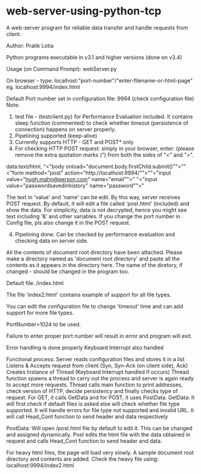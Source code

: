 # web-server-using-python-tcp
A web-server program for reliable data transfer and handle requests from client.

Author: Pratik Lotia

Python programs executable in v3.1 and higher versions (done on v3.4)


Usage (on Command Prompt): webServer.py

On browser - type: localhost:"port-number"/"enter-filename-or-html-page"
eg. localhost:9994/index.html

Default Port number set in configuration file: 9994 (check configuration file)
Note:
1. test file - (testclient.py) for Performance Evaluation included. It contains sleep function (commented) to check
whether timeout (persistence of connection) happens on server properly.
2. Pipelining supported (keep-alive)
3. Currently supports HTTP - GET and POST* only
4. For checking HTTP POST request:
simply in your browser, enter: (please remove the extra quotation marks (") from both the sides of "<" and ">".

data:text/html, "<"body onload="document.body.firstChild.submit()"">""<"form method="post" action="http://localhost:9994/"">""<"input value="hugh.mahn@person.com" name="email"">"
"<"input value="passwordsavedinhistory" name="password"">"



The text in 'value' and 'name' can be edit. By this way, server receives POST request. By default, it will edit a 
file called 'post.html' (included) and show the data. For simplicity, data is not decrypted, hence you might see text including '&' and other variables.
If you change the port number in Config file, pls also change it in the POST request.

4. Pipelining done. Can be checked by performance evaluation and checking data on server side.

All the contents of document root directory have been attached. Please make a directory named as 'document root directory'
 and paste all the contents as it appears in the directory here.
The name of the diretory, if changed - should be changed in the program too.


Default file: /index.html

The file 'index2.html' contains example of support for all file types.

You can edit the configuration file to change 'timeout' time and can add support for more file types.

PortNumber>1024 to be used.

Failure to enter proper port number will result in error
and program will exit.

Error handling is done properly
Keyboard Interrupt also handled

Functional process:
Server reads configuration files and stores it in a list
Listens & Accepts request from client (Syn, Syn-Ack (on client side), Ack)
Creates Instance of Thread
(Keyboard Interrupt handled if occurs)
Thread function spawns a thread to carry out the process and server is again ready to accept more requests.
Thread calls main function to print addresses, check version of HTTP, decide persistency and finally checks type
of request. For GET, it calls GetData and for POST, it uses PostData.
GetData:
It will first check if default files is asked else will check whether file type supported. It will handle errors for
file type not supported and invalid URL.
It will call Head_Cont function to send header and data respectively

PostData:
Will open /post.html file by default to edit it. This can be changed and assigned dynamically.
Post edits the html file with the data obtained in request and calls Head_Cont function to send header and data.

For heavy html files, the page will load very slowly. A sample document root directory and contents are added.
Check the heavy file using: localhost:9994/index2.html
